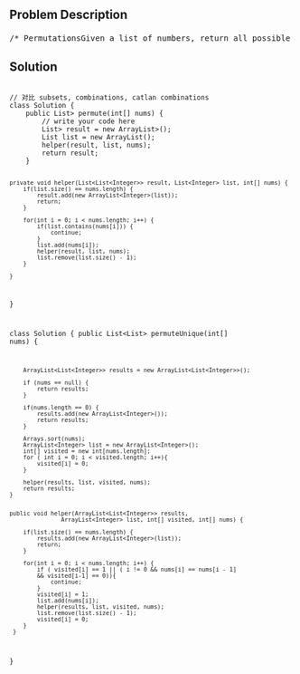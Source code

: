 <!--
<style>
  body { font-family: Arial, sans-serif; }
  .container { max-width: 700px; margin: 0 auto; padding: 10px; }
  .comment-block { background-color: #f9f9f9; padding: 10px; border-left: 5px solid #ccc; overflow-wrap: break-word; white-space: pre-wrap; }
  .code-block { background-color: #f4f4f4; padding: 10px; border: 1px solid #ddd; overflow-wrap: break-word; white-space: pre-wrap; }
</style>
-->

<div class='container'>
<h2>Problem Description</h2>
<div class='comment-block'>
<pre>
/* PermutationsGiven a list of numbers, return all possible permutations.NoticeYou can assume that there is no duplicate numbers in the list.Example:For nums = [1,2,3], the permutations are:[  [1,2,3],  [1,3,2],  [2,1,3],  [2,3,1],  [3,1,2],  [3,2,1]]*/    /**     * @param nums: A list of integers.     * @return: A list of permutations.     *//* Permutations IIGiven a list of numbers with duplicate number in it. Find all unique permutations.ExampleFor numbers [1,2,2] the unique permutations are:[  [1,2,2],  [2,1,2],  [2,2,1]]*/    /**     * @param nums: A list of integers.     * @return: A list of unique permutations.     */            /*            上面的判断主要是为了去除重复元素影响。            比如，给出一个排好序的数组，[1,2,2]，那么第一个2和第二2如果在结果中互换位置，            我们也认为是同一种方案，所以我们强制要求相同的数字，原来排在前面的，在结果            当中也应该排在前面，这样就保证了唯一性。所以当前面的2还没有使用的时候，就            不应该让后面的2使用。            */</pre>
</div>

<h2>Solution</h2>
<div class='code-block'>
<pre><code class='language-java'>
// 对比 subsets, combinations, catlan combinations
class Solution {
    public List<List<Integer>> permute(int[] nums) {
        // write your code here
        List<List<Integer>> result = new ArrayList<List<Integer>>();
        List<Integer> list = new ArrayList<Integer>();
        helper(result, list, nums);
        return result;
    }
    
    private void helper(List<List<Integer>> result, List<Integer> list, int[] nums) {
        if(list.size() == nums.length) {
            result.add(new ArrayList<Integer>(list));
            return;
        }
        
        for(int i = 0; i < nums.length; i++) {
            if(list.contains(nums[i])) {
                continue;
            }
            list.add(nums[i]);
            helper(result, list, nums);
            list.remove(list.size() - 1);
        }
  
    }
}




class Solution {
    public List<List<Integer>> permuteUnique(int[] nums) {
    
        ArrayList<List<Integer>> results = new ArrayList<List<Integer>>();
    
        if (nums == null) {
            return results;
        }
    
        if(nums.length == 0) {
            results.add(new ArrayList<Integer>());
            return results;
        }

        Arrays.sort(nums);
        ArrayList<Integer> list = new ArrayList<Integer>();
        int[] visited = new int[nums.length];
        for ( int i = 0; i < visited.length; i++){
            visited[i] = 0;
        }
     
        helper(results, list, visited, nums);    
        return results;
    }
    
    
    public void helper(ArrayList<List<Integer>> results, 
                   ArrayList<Integer> list, int[] visited, int[] nums) {
        
        if(list.size() == nums.length) {
            results.add(new ArrayList<Integer>(list));
            return;
        }
        
        for(int i = 0; i < nums.length; i++) {
            if ( visited[i] == 1 || ( i != 0 && nums[i] == nums[i - 1]
            && visited[i-1] == 0)){
                continue;
            }
            visited[i] = 1;
            list.add(nums[i]);
            helper(results, list, visited, nums);
            list.remove(list.size() - 1);
            visited[i] = 0;
        }
     } 
}
</code></pre>
</div>
</div>
